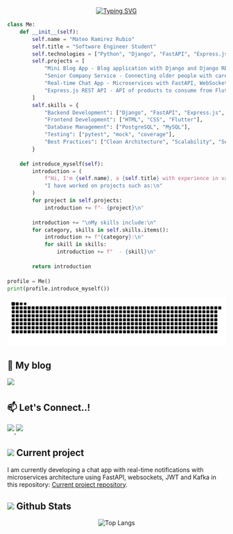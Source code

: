 <!-- welcome -->
<div align="center">
<a href="https://git.io/typing-svg"><img src="https://readme-typing-svg.demolab.com?font=Fira+Code&pause=1000&color=3AE800&random=false&width=435&lines=Welcome+to+Mateo's+GitHub" alt="Typing SVG" /></a>
</div>

```python
class Me:
    def __init__(self):
        self.name = "Mateo Ramirez Rubio"
        self.title = "Software Engineer Student"
        self.technologies = ["Python", "Django", "FastAPI", "Express.js", "Flutter", "Docker"]
        self.projects = [
            "Mini Blog App - Blog application with Django and Django REST framework and Testing with Pytest and Coverage",
            "Senior Company Service - Connecting older people with carers",
            "Real-time Chat App - Microservices with FastAPI, WebSocket API, and Kafka",
            "Express.js REST API - API of products to consume from Flutter",
        ]
        self.skills = {
            "Backend Development": ["Django", "FastAPI", "Express.js", "Docker"],
            "Frontend Development": ["HTML", "CSS", "Flutter"],
            "Database Management": ["PostgreSQL", "MySQL"],
            "Testing": ["pytest", "mock", "coverage"],
            "Best Practices": ["Clean Architecture", "Scalability", "Security"],
        }

    def introduce_myself(self):
        introduction = (
            f"Hi, I'm {self.name}, a {self.title} with experience in various technologies.\n"
            "I have worked on projects such as:\n"
        )
        for project in self.projects:
            introduction += f"- {project}\n"
        
        introduction += "\nMy skills include:\n"
        for category, skills in self.skills.items():
            introduction += f"{category}:\n"
            for skill in skills:
                introduction += f"  - {skill}\n"
        
        return introduction

profile = Me()
print(profile.introduce_myself())


```
<!--
<h2> Hello there 👋 </h2>
-->

<!--- snake -->
<p align = "center">
	<img src = "https://github.com/7oSkaaa/7oSkaaa/blob/output/github-contribution-grid-snake.svg?" alt = "Snake Game"/>
</p>

<!-- about me -->
<!--
## <picture><img src = "https://github.com/7oSkaaa/7oSkaaa/blob/main/Images/about_me.gif?raw=true" width = 50px></picture> About me
I am a current student of Computer Science at EAFIT University, where I have been able to develop a high level of commitment and organization. I have been able to develop a high level of commitment and organization. different projects and proposed activities carried out as a team.
<br>
-->

## 🔭 My blog
<a href="https://mateoramirezr.hashnode.dev" target="_blank">
    <img src="https://img.shields.io/badge/hashnode%3A%20my_blog-2962FF.svg?style=for-the-badge&logo=hashnode&logoColor=white" style="margin-bottom: 5px;" />
</a>

<!-- skills -->
<!--
## <img src="https://media2.giphy.com/media/QssGEmpkyEOhBCb7e1/giphy.gif?cid=ecf05e47a0n3gi1bfqntqmob8g9aid1oyj2wr3ds3mg700bl&rid=giphy.gif" width ="25"><b> Skills</b>
<a href="https://skillicons.dev">
    <img src="https://skillicons.dev/icons?i=py,django,mysql,git,github,html,css,azure,mongodb,java,php,vscode&perline=14" />
</a>
-->

<!-- connect with me -->
## 📫 Let's Connect..!
<a href="mailto:matteo.dcj@gmail.com" target="_blank">
<img src="https://img.shields.io/badge/gmail%3A%20matteo.dcj-EA4335?style=for-the-badge&logo=gmail&logoColor=white" style="margin-bottom: 5px;" />
</a>
<a href="https://www.linkedin.com/in/mateo-ramirez-rubio-8021aa236" target="_blank">
<img src="https://img.shields.io/badge/linkedin%3A%20mateo_ramirez_rubio-0077B5.svg?style=for-the-badge&logo=linkedin&logoColor=white" style="margin-bottom: 5px;" />
</a>

<!-- Current Project -->
## <img src="https://media2.giphy.com/media/QssGEmpkyEOhBCb7e1/giphy.gif?cid=ecf05e47a0n3gi1bfqntqmob8g9aid1oyj2wr3ds3mg700bl&rid=giphy.gif" width ="25"><b> Current project</b>
I am currently developing a chat app with real-time notifications with microservices architecture using FastAPI, websockets, JWT and Kafka in this repository: [Current project repository](https://github.com/MateoRamirezRubio1/real-time-chat-notifications-app).

<!-- github stats -->
## <img src="https://media.giphy.com/media/iY8CRBdQXODJSCERIr/giphy.gif" width="35"><b> Github Stats </b>
<div align="center">
    <img src="https://github-readme-stats.vercel.app/api/top-langs/?username=MateoRamirezRubio1&theme=dark&hide_border=false&no-bg=true&no-frame=true&langs_count=10" alt="Top Langs" />
</div>


<!-- random dev joke -->
<!--
<h2>✍️ Random dev joke for you!</h2>
<a href="https://readme-jokes.vercel.app"><img align="center" src="https://readme-jokes.vercel.app/api" alt="README Jokes"></a>
-->


<!--
**MateoRamirezRubio1/MateoRamirezRubio1** is a ✨ _special_ ✨ repository because its `README.md` (this file) appears on your GitHub profile.

Here are some ideas to get you started:

- 🔭 I’m currently working on ...
- 🌱 I’m currently learning ...
- 👯 I’m looking to collaborate on ...
- 🤔 I’m looking for help with ...
- 💬 Ask me about ...
- 📫 How to reach me: ...
- 😄 Pronouns: ...
- ⚡ Fun fact: ...
-->
